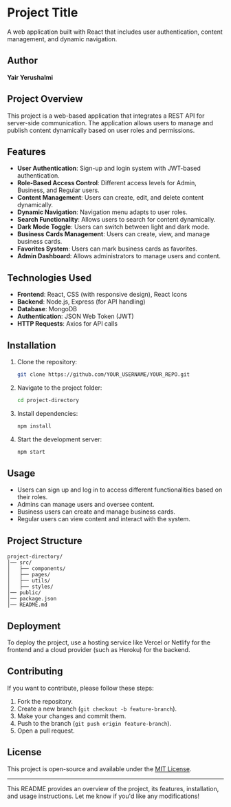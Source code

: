 # Project Title
A web application built with React that includes user authentication, content management, and dynamic navigation.

## Author
**Yair Yerushalmi**

## Project Overview
This project is a web-based application that integrates a REST API for server-side communication. The application allows users to manage and publish content dynamically based on user roles and permissions.

## Features
- **User Authentication**: Sign-up and login system with JWT-based authentication.
- **Role-Based Access Control**: Different access levels for Admin, Business, and Regular users.
- **Content Management**: Users can create, edit, and delete content dynamically.
- **Dynamic Navigation**: Navigation menu adapts to user roles.
- **Search Functionality**: Allows users to search for content dynamically.
- **Dark Mode Toggle**: Users can switch between light and dark mode.
- **Business Cards Management**: Users can create, view, and manage business cards.
- **Favorites System**: Users can mark business cards as favorites.
- **Admin Dashboard**: Allows administrators to manage users and content.

## Technologies Used
- **Frontend**: React, CSS (with responsive design), React Icons
- **Backend**: Node.js, Express (for API handling)
- **Database**: MongoDB
- **Authentication**: JSON Web Token (JWT)
- **HTTP Requests**: Axios for API calls

## Installation
1. Clone the repository:
   ```sh
   git clone https://github.com/YOUR_USERNAME/YOUR_REPO.git
   ```
2. Navigate to the project folder:
   ```sh
   cd project-directory
   ```
3. Install dependencies:
   ```sh
   npm install
   ```
4. Start the development server:
   ```sh
   npm start
   ```

## Usage
- Users can sign up and log in to access different functionalities based on their roles.
- Admins can manage users and oversee content.
- Business users can create and manage business cards.
- Regular users can view content and interact with the system.

## Project Structure
```
project-directory/
│── src/
│   ├── components/
│   ├── pages/
│   ├── utils/
│   ├── styles/
│── public/
│── package.json
│── README.md
```

## Deployment
To deploy the project, use a hosting service like Vercel or Netlify for the frontend and a cloud provider (such as Heroku) for the backend.

## Contributing
If you want to contribute, please follow these steps:
1. Fork the repository.
2. Create a new branch (`git checkout -b feature-branch`).
3. Make your changes and commit them.
4. Push to the branch (`git push origin feature-branch`).
5. Open a pull request.

## License
This project is open-source and available under the [MIT License](LICENSE).

---
This README provides an overview of the project, its features, installation, and usage instructions. Let me know if you'd like any modifications!

